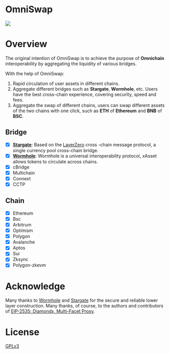 # OmniSwap

![](https://fastly.jsdelivr.net/gh/AAweidai/PictureBed@master/taproot/16642676383011664267637910.png)

# Overview

The original intention of OmniSwap is to achieve the purpose of **Omnichain** interoperability by aggregating the liquidity of various bridges.

With the help of OmniSwap:
1. Rapid circulation of user assets in different chains.
2. Aggregate different bridges such as **Stargate**, **Wormhole**, etc. Users have the best cross-chain experience, covering security, speed and fees.
3. Aggregate the swap of different chains, users can swap different assets of the two chains with one click, such as **ETH** of **Ethereum** and **BNB** of **BSC**.

## Bridge

- [x] **[Stargate](https://stargate.finance/)**: Based on the [LayerZero](https://layerzero.network/) cross -chain message protocol, a single currency pool cross-chain bridge.
- [x] **[Wormhole](https://wormhole.com/)**: Wormhole is a universal interoperability protocol, xAsset allows tokens to circulate across chains.
- [x] cBridge
- [x] Multichain
- [x] Connext
- [x] CCTP

## Chain

- [x] Ethereum
- [x] Bsc
- [x] Arbitrum
- [x] Optimism
- [x] Polygon
- [x] Avalanche
- [x] Aptos
- [x] Sui
- [x] Zksync
- [x] Polygon-zkevm

# Acknowledge
Many thanks to [Wormhole](https://wormhole.com/) and [Stargate](https://stargate.finance/) for the secure and reliable lower layer construction. Many thanks, of course, to the authors and contributors of [EIP-2535: Diamonds, Multi-Facet Proxy](https://eips.ethereum.org/EIPS/eip-2535).

# License
[GPLv3](./LICENSE)

